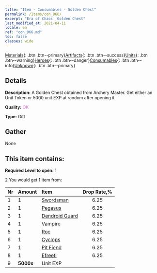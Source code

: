 ```yaml
---
title: "Item - Consumables - Golden Chest"
permalink: /Items/con_966/
excerpt: "Era of Chaos  Golden Chest"
last_modified_at: 2021-04-11
locale: en
ref: "con_966.md"
toc: false
classes: wide
---
```

 [Materials](/Items/){: .btn .btn--primary}[Artifacts](/Items/Artifacts/){: .btn .btn--success}[Units](/Items/Units/){: .btn .btn--warning}[Heroes](/Items/Heroes/){: .btn .btn--danger}[Consumables](/Items/Consumables/){: .btn .btn--info}[Unknown](/Items/Unknown/){: .btn .btn--primary}

## Details
 **Description:** A Golden Chest obtained from Archery Master. Get either an Unit Token or 5000 unit EXP at random after opening it

 **Quality:** <span style="color: #DA70D6">OK</span>

 **Type:** Gift

## Gather

  None

## This item contains:

 **Required Level to open:** 1

 2 You would get **1** item  from:

  | Nr | Amount |     Item    | Drop Rate,% |
  |:---|:-------|:------------|:---------:|
  | 1 | 1 | [Swordsman](/Items/unt_193/) | 6.25 | 
  | 2 | 1 | [Pegasus](/Items/unt_202/) | 6.25 | 
  | 3 | 1 | [Dendroid Guard](/Items/unt_203/) | 6.25 | 
  | 4 | 1 | [Vampire](/Items/unt_211/) | 6.25 | 
  | 5 | 1 | [Roc](/Items/unt_221/) | 6.25 | 
  | 6 | 1 | [Cyclops](/Items/unt_222/) | 6.25 | 
  | 7 | 1 | [Pit Fiend](/Items/unt_230/) | 6.25 | 
  | 8 | 1 | [Efreeti](/Items/unt_231/) | 6.25 | 
  | 9 |  **5000x** | Unit EXP |  | 50.0 | 
